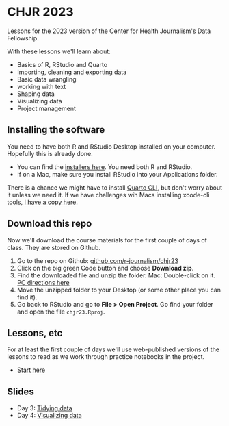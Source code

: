 # CHJR 2023

Lessons for the 2023 version of the Center for Health Journalism's Data Fellowship.

With these lessons we'll learn about:

- Basics of R, RStudio and Quarto
- Importing, cleaning and exporting data
- Basic data wrangling
- working with text
- Shaping data
- Visualizing data
- Project management

## Installing the software

You need to have both R and RStudio Desktop installed on your computer. Hopefully this is already done.

- You can find the [installers here](https://posit.co/download/rstudio-desktop/). You need both R and RStudio.
- If on a Mac, make sure you install RStudio into your Applications folder.

There is a chance we might have to install [Quarto CLI](https://quarto.org/docs/get-started/), but don't worry about it unless we need it. If we have challenges wih Macs installing xcode-cli tools, [I have a copy here](https://utexas.box.com/s/mkurzwclt4fvoy0h6jhprtecwmidzzs3).

## Download this repo

Now we'll download the course materials for the first couple of days of class. They are stored on Github.

1. Go to the repo on Github: [github.com/r-journalism/chjr23](https://github.com/r-journalism/chjr23)
2. Click on the big green Code button and choose **Download zip**.
3. Find the downloaded file and unzip the folder. Mac: Double-click on it. [PC directions here](https://support.microsoft.com/en-us/windows/zip-and-unzip-files-8d28fa72-f2f9-712f-67df-f80cf89fd4e5)
4. Move the unzipped folder to your Desktop (or some other place you can find it).
5. Go back to RStudio and go to **File > Open Project**. Go find your folder and open the file `chjr23.Rproj`.

## Lessons, etc

For at least the first couple of days we'll use web-published versions of the lessons to read as we work through practice notebooks in the project.

- [Start here](https://r-journalism.github.io/chjr23/)

## Slides

- Day 3: [Tidying data](https://r-journalism.github.io/chjr23/slides/03_tidying_data.html)
- Day 4: [Visualizing data](https://r-journalism.github.io/chjr23/slides/04_visualizing_data.html)

